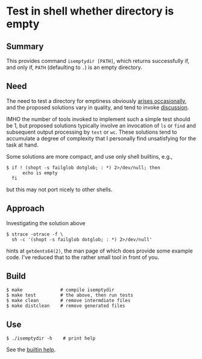 Test in shell whether directory is empty
========================================

Summary
-------

This provides command `isemptydir [PATH]`, which returns successfully
if, and only if, `PATH` (defaulting to `.`) is an empty directory.


Need
----

The need to test a directory for emptiness obviously [arises
occasionally][1], and the proposed solutions vary in quality, and tend
to invoke [discussion][2].

IMHO the number of tools invoked to implement such a simple test
should be 1, but proposed solutions typically involve an invocation of
`ls` or `find` and subsequent output processing by `test` or `wc`.
These solutions tend to accumulate a degree of complexity that I
personally find unsatisfying for the task at hand.

Some solutions are more compact, and use only shell builtins, e.g.,

    $ if ! (shopt -s failglob dotglob; : *) 2>/dev/null; then
          echo is empty
      fi

but this may not port nicely to other shells.


Approach
--------

Investigating the solution above

    $ strace -otrace -f \
      sh -c '(shopt -s failglob dotglob; : *) 2>/dev/null'

hints at `getdents64(2)`, the man page of which does provide some
example code.  I've reduced that to the rather small tool in front of
you.


Build
-----

    $ make              # compile isemptydir
    $ make test         # the above, then run tests
    $ make clean        # remove intermdiate files
    $ make distclean    # remove generated files


Use
---

    $ ./isemptydir -h    # print help

See the [builtin help][3].


[1]: https://www.startpage.com/sp/search?query=linux+shell+test+directory+is+empty&cat=web&pl=opensearch&language=english
[2]: https://superuser.com/questions/352289/bash-scripting-test-for-empty-directory
[3]: ./isemptydir.txt
